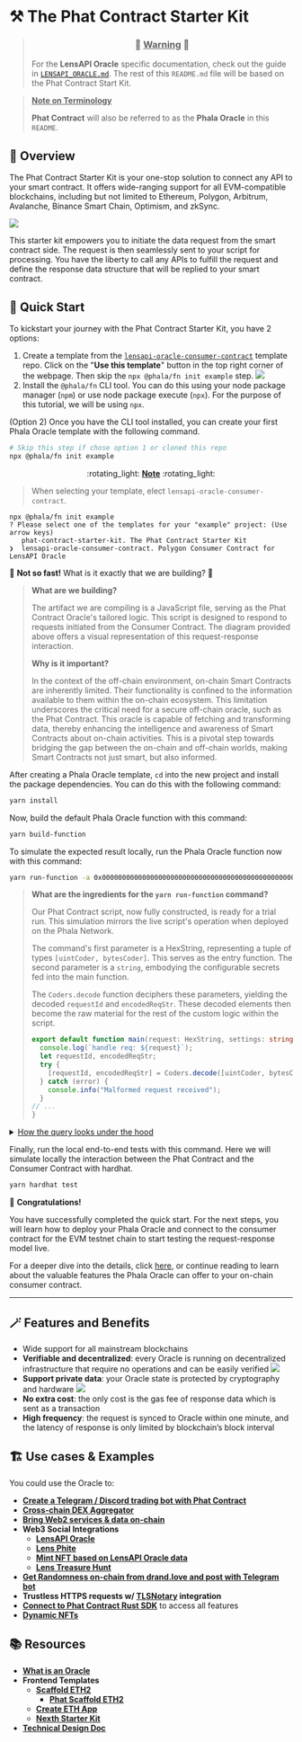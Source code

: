 # :hammer_and_pick: The Phat Contract Starter Kit
> ### <center>:rotating_light: <u>**Warning**</u> :rotating_light:</center>
>
> For the **LensAPI Oracle** specific documentation, check out the guide in [`LENSAPI_ORACLE.md`](./LENSAPI_ORACLE.md). The rest of this `README.md` file will be based on the Phat Contract Start Kit.
>

> <u>**Note on Terminology**</u>
> 
> **Phat Contract** will also be referred to as the **Phala Oracle** in this `README`.

## :mag_right: Overview
The Phat Contract Starter Kit is your one-stop solution to connect any API to your smart contract. It offers wide-ranging support for all EVM-compatible blockchains, including but not limited to Ethereum, Polygon, Arbitrum, Avalanche, Binance Smart Chain, Optimism, and zkSync.

![](./assets/case-self-owned-oracles.jpg)

This starter kit empowers you to initiate the data request from the smart contract side. The request is then seamlessly sent to your script for processing. You have the liberty to call any APIs to fulfill the request and define the response data structure that will be replied to your smart contract.
## :runner: Quick Start
To kickstart your journey with the Phat Contract Starter Kit, you have 2 options:
1. Create a template from the [`lensapi-oracle-consumer-contract`](https://bit.ly/3runoN1) template repo. Click on the "**Use this template**" button in the top right corner of the webpage. Then skip the `npx @phala/fn init example` step.
  ![](./assets/UseThisTemplate.png)
2. Install the `@phala/fn` CLI tool. You can do this using your node package manager (`npm`) or use node package execute (`npx`). For the purpose of this tutorial, we will be using `npx`.

(Option 2) Once you have the CLI tool installed, you can create your first Phala Oracle template with the following command.
```bash
# Skip this step if chose option 1 or cloned this repo
npx @phala/fn init example
```

<center>:rotating_light: <u><b>Note</b></u> :rotating_light:</center> 

> When selecting your template, elect `lensapi-oracle-consumer-contract`.

```shell
npx @phala/fn init example
? Please select one of the templates for your "example" project: (Use arrow keys)
   phat-contract-starter-kit. The Phat Contract Starter Kit 
❯  lensapi-oracle-consumer-contract. Polygon Consumer Contract for LensAPI Oracle 
```

:stop_sign: **Not so fast!** What is it exactly that we are building? :stop_sign:

> **What are we building?** 
>
> The artifact we are compiling is a JavaScript file, serving as the Phat Contract Oracle's tailored logic. This script is designed to respond to requests initiated from the Consumer Contract. The diagram provided above offers a visual representation of this request-response interaction.
> 
> **Why is it important?**
>
> In the context of the off-chain environment, on-chain Smart Contracts are inherently limited. Their functionality is confined to the information available to them within the on-chain ecosystem. This limitation underscores the critical need for a secure off-chain oracle, such as the Phat Contract. This oracle is capable of fetching and transforming data, thereby enhancing the intelligence and awareness of Smart Contracts about on-chain activities. This is a pivotal step towards bridging the gap between the on-chain and off-chain worlds, making Smart Contracts not just smart, but also informed.
>

After creating a Phala Oracle template, `cd` into the new project and install the package dependencies. You can do this with the following command:
```bash
yarn install
```
Now, build the default Phala Oracle function with this command:
```bash
yarn build-function
```

To simulate the expected result locally, run the Phala Oracle function now with this command:
```bash
yarn run-function -a 0x0000000000000000000000000000000000000000000000000000000000000001000000000000000000000000000000000000000000000000000000000000004000000000000000000000000000000000000000000000000000000000000000043078303100000000000000000000000000000000000000000000000000000000 https://api-mumbai.lens.dev
```
>
> **What are the ingredients for the `yarn run-function` command?**
>
> Our Phat Contract script, now fully constructed, is ready for a trial run. This simulation mirrors the live script's operation when deployed on the Phala Network.
>
> The command's first parameter is a HexString, representing a tuple of types `[uintCoder, bytesCoder]`. This serves as the entry function. The second parameter is a `string`, embodying the configurable secrets fed into the main function.
>
> The `Coders.decode` function deciphers these parameters, yielding the decoded `requestId` and `encodedReqStr`. These decoded elements then become the raw material for the rest of the custom logic within the script.
> ```typescript 
> export default function main(request: HexString, settings: string): HexString {
>   console.log(`handle req: ${request}`);
>   let requestId, encodedReqStr;
>   try {
>     [requestId, encodedReqStr] = Coders.decode([uintCoder, bytesCoder], request);
>   } catch (error) {
>     console.info("Malformed request received");
>   }
> // ...
> } 

<details>
  <summary><u>How the query looks under the hood</u></summary>

- HTTP Endpoint: https://api-mumbai.lens.dev
- Profile ID: `0x01`
- Expected Graphql Query:
  ```graphql
  query Profile {
    profile(request: { profileId: "0x01" }) {
      stats {
          totalFollowers
          totalFollowing
          totalPosts
          totalComments
          totalMirrors
          totalPublications
          totalCollects
      }
    }
  }
  ```
- Expected Output:
  ```json
  {
    "data": {
      "profile": {
        "stats": {
          "totalFollowers": 3361,
          "totalFollowing": 0,
          "totalPosts": 3,
          "totalComments": 0,
          "totalMirrors": 0,
          "totalPublications": 3,
          "totalCollects": 1597
        }
      }
    }
  }
  ```
</details>

Finally, run the local end-to-end tests with this command. Here we will simulate locally the interaction between the Phat Contract and the Consumer Contract with hardhat.
```bash
yarn hardhat test
```
:partying_face: **Congratulations!** 

You have successfully completed the quick start. For the next steps, you will learn how to deploy your Phala Oracle and connect to the consumer contract for the EVM testnet chain to start testing the request-response model live.

For a deeper dive into the details, click [here](./GETTING_STARTED.md),  or continue reading to learn about the valuable features the Phala Oracle can offer to your on-chain consumer contract.

---
## :magic_wand: Features and Benefits

- Wide support for all mainstream blockchains
- **Verifiable and decentralized**: every Oracle is running on decentralized infrastructure that require no operations and can be easily verified
![](./assets/RA-Attested-Verifiable.png)
- **Support private data**: your Oracle state is protected by cryptography and hardware
![](./assets/Cross-chain-e2ee.png)
- **No extra cost**: the only cost is the gas fee of response data which is sent as a transaction
- **High frequency**: the request is synced to Oracle within one minute, and the latency of response is only limited by blockchain’s block interval

## :building_construction: Use cases & Examples

You could use the Oracle to:
- **[Create a Telegram / Discord trading bot with Phat Contract](https://bit.ly/3LGpXCq)**
- **[Cross-chain DEX Aggregator](./assets/case-cross-chain-dex-aggregator.jpg)**
- **[Bring Web2 services & data on-chain](./assets/case-contract-controlled-web2-service.jpg)**
- **Web3 Social Integrations**
  - **[LensAPI Oracle](https://bit.ly/3runoN1)**
  - **[Lens Phite](https://bit.ly/3RG9OR7)**
  - **[Mint NFT based on LensAPI Oracle data](./assets/LensAPI-Oracle.png)**
  - **[Lens Treasure Hunt](https://bit.ly/3PWP5Y9)**
- **[Get Randomness on-chain from drand.love and post with Telegram bot](https://bit.ly/3PXDyI4)**
- **Trustless HTTPS requests w/ [TLSNotary](https://bit.ly/3rwD2Hw) integration**
- **[Connect to Phat Contract Rust SDK](./assets/Oracle-Rust-SDK.png)** to access all features
- **[Dynamic NFTs](https://bit.ly/3ZBJHNb)**

## :books: Resources
- **[What is an Oracle](https://bit.ly/3PE6ymF)**
- **Frontend Templates**
  - **[Scaffold ETH2](https://bit.ly/45ekZnt)**
    - **[Phat Scaffold ETH2](https://bit.ly/46zZ23j)**
  - **[Create ETH App](https://bit.ly/468I105)**
  - **[Nexth Starter Kit](https://bit.ly/3EVS0di)**
- **[Technical Design Doc](https://bit.ly/3ZAzdxE)**
